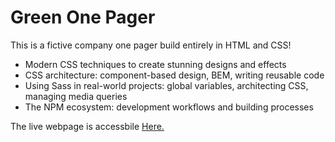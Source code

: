 # Green One Pager

This is a fictive company one pager build entirely in HTML and CSS!

- Modern CSS techniques to create stunning designs and effects
- CSS architecture: component-based design, BEM, writing reusable code
- Using Sass in real-world projects: global variables, architecting CSS, managing media queries
- The NPM ecosystem: development workflows and building processes



The live webpage is accessbile [Here.](https://bamby-green.netlify.com/)


